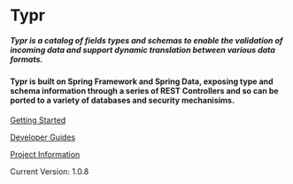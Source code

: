 <div id="intro" class="my-3 text-center container">
  <div class="my-2 row">
    <h1>Typr</h1>
  </div>
  <div class="my-2 row">
    <h5>Typr is a catalog of fields types and schemas to enable the validation of incoming data and support dynamic translation between various data formats.</h5>
    <h4>Typr is built on Spring Framework and Spring Data, exposing type and schema information through a series of REST Controllers and so can be ported to a variety of databases and security mechanisims.</h4>
  </div>
  <div class="row">
    <div class="col">
      <div class="d-grid gap-2 my-2">
        <a role="button" tabindex="0" href="./gettingStarted/index.html" style="min-height: 4em;" class="btn btn-dark">
          <p class="home_muti_line_btn">Getting Started</p>
        </a>
      </div>
    </div>
    <div class="col">
      <div class="d-grid gap-2 my-2">
        <a role="button" tabindex="1" href="./documentation/developer_guides/developer_guide.md" style="min-height: 4em;" class="btn btn-dark">
          <p class="home_btn">Developer Guides</p>
        </a>
      </div>
    </div>
    <div class="col">
      <div class="d-grid gap-2 my-2">
        <a role="button" tabindex="2" href="./project-info" style="min-height: 4em;" class="btn btn-dark">
          <p class="home_btn">Project Information</p>
        </a>
      </div>
    </div>
  </div>
  <div class="my-2 row">
    <p>Current Version: 1.0.8</p>
  </div>
</div>
